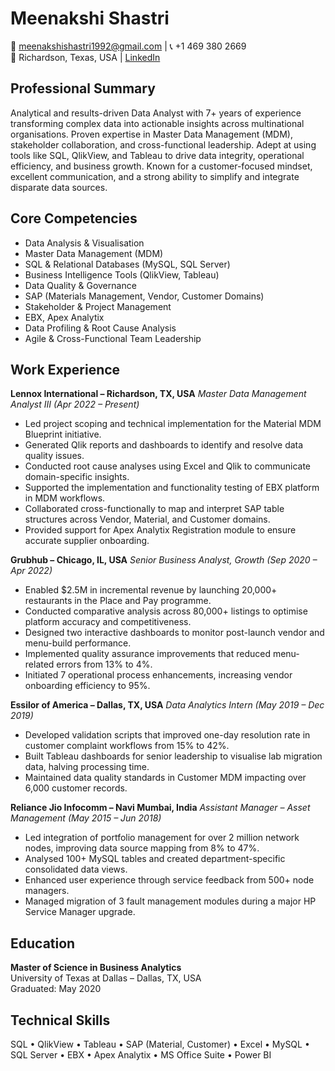 # Meenakshi Shastri
📧 meenakshishastri1992@gmail.com | 📞 +1 469 380 2669  
📍 Richardson, Texas, USA | [LinkedIn](https://linkedin.com/in/meenakshishastri)

## Professional Summary
Analytical and results-driven Data Analyst with 7+ years of experience transforming complex data into actionable insights across multinational organisations. Proven expertise in Master Data Management (MDM), stakeholder collaboration, and cross-functional leadership. Adept at using tools like SQL, QlikView, and Tableau to drive data integrity, operational efficiency, and business growth. Known for a customer-focused mindset, excellent communication, and a strong ability to simplify and integrate disparate data sources.

## Core Competencies
- Data Analysis & Visualisation
- Master Data Management (MDM)
- SQL & Relational Databases (MySQL, SQL Server)
- Business Intelligence Tools (QlikView, Tableau)
- Data Quality & Governance
- SAP (Materials Management, Vendor, Customer Domains)
- Stakeholder & Project Management
- EBX, Apex Analytix
- Data Profiling & Root Cause Analysis
- Agile & Cross-Functional Team Leadership

## Work Experience
**Lennox International – Richardson, TX, USA**
*Master Data Management Analyst III (Apr 2022 – Present)*
- Led project scoping and technical implementation for the Material MDM Blueprint initiative.
- Generated Qlik reports and dashboards to identify and resolve data quality issues.
- Conducted root cause analyses using Excel and Qlik to communicate domain-specific insights.
- Supported the implementation and functionality testing of EBX platform in MDM workflows.
- Collaborated cross-functionally to map and interpret SAP table structures across Vendor, Material, and Customer domains.
- Provided support for Apex Analytix Registration module to ensure accurate supplier onboarding.

**Grubhub – Chicago, IL, USA**
*Senior Business Analyst, Growth (Sep 2020 – Apr 2022)*
- Enabled $2.5M in incremental revenue by launching 20,000+ restaurants in the Place and Pay programme.
- Conducted comparative analysis across 80,000+ listings to optimise platform accuracy and competitiveness.
- Designed two interactive dashboards to monitor post-launch vendor and menu-build performance.
- Implemented quality assurance improvements that reduced menu-related errors from 13% to 4%.
- Initiated 7 operational process enhancements, increasing vendor onboarding efficiency to 95%.

**Essilor of America – Dallas, TX, USA**
*Data Analytics Intern (May 2019 – Dec 2019)*
- Developed validation scripts that improved one-day resolution rate in customer complaint workflows from 15% to 42%.
- Built Tableau dashboards for senior leadership to visualise lab migration data, halving processing time.
- Maintained data quality standards in Customer MDM impacting over 6,000 customer records.

**Reliance Jio Infocomm – Navi Mumbai, India**
*Assistant Manager – Asset Management (May 2015 – Jun 2018)*
- Led integration of portfolio management for over 2 million network nodes, improving data source mapping from 8% to 47%.
- Analysed 100+ MySQL tables and created department-specific consolidated data views.
- Enhanced user experience through service feedback from 500+ node managers.
- Managed migration of 3 fault management modules during a major HP Service Manager upgrade.

## Education
**Master of Science in Business Analytics**  
University of Texas at Dallas – Dallas, TX, USA  
Graduated: May 2020

## Technical Skills
SQL • QlikView • Tableau • SAP (Material, Customer) • Excel • MySQL • SQL Server • EBX • Apex Analytix • MS Office Suite • Power BI
